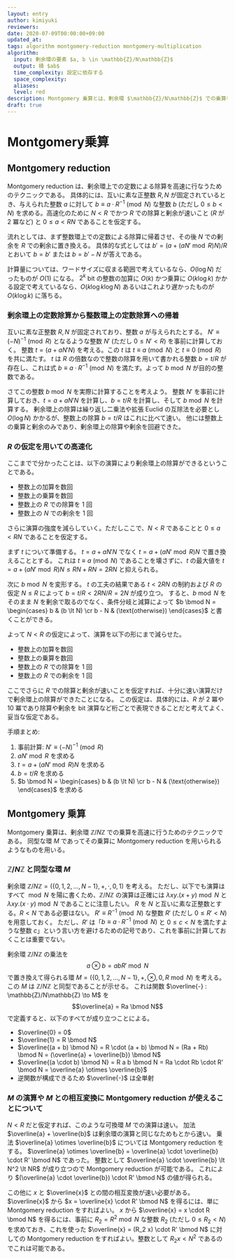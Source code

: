 ```yaml
---
layout: entry
author: kimiyuki
reviewers:
date: 2020-07-09T00:00:00+09:00
updated_at:
tags: algorithm montgomery-reduction montgomery-multiplication
algorithm:
  input: 剰余環の要素 $a, b \in \mathbb{Z}/N\mathbb{Z}$
  output: 積 $ab$
  time_complexity: 設定に依存する
  space_complexity:
  aliases:
  level: red
description: Montgomery 乗算とは、剰余環 $\mathbb{Z}/N\mathbb{Z}$ での乗算を高速に行うアルゴリズムである。
draft: true
---
```


# Montgomery乗算

## Montgomery reduction

Montgomery reduction は、剰余環上での定数による除算を高速に行なうためのテクニックである。
具体的には、互いに素な正整数 $R, N$ が固定されているとき、与えられた整数 $a$ に対して $b \equiv a \cdot R^{-1} \pmod{N}$ な整数 $b$ (ただし $0 \le b \lt N$) を求める。高速化のために $N \lt R$ でかつ $R$ での除算と剰余が速いこと ($R$ が $2$ 冪など) と $0 \le a \lt RN$ であることを仮定する。

流れとしては、まず整数環上での定数による除算に帰着させ、その後 $N$ での剰余を $R$ での剰余に置き換える。
具体的な式としては $b' = (a + (a N' \bmod R) N) / R$ とおいて $b = b'$ または $b = b' - N$ が答えである。

計算量については、ワードサイズに収まる範囲で考えているなら、$O(\log N)$ だったものが $O(1)$ になる。
$2^k$ bit の整数の加算に $O(k)$ かつ乗算に $O(k \log k)$ かかる設定で考えているなら、$O(k \log k \log N)$ あるいはこれより遅かったものが $O(k \log k)$ に落ちる。

### 剰余環上の定数除算から整数環上の定数除算への帰着

互いに素な正整数 $R, N$ が固定されており、整数 $a$ が与えられたとする。
$N' \equiv (-N)^{-1} \pmod{R}$ となるような整数 $N'$ (ただし $0 \le N' \lt R$) を事前に計算しておく。
整数 $t = (a + a N' N)$ を考える。この $t$ は $t \equiv a \pmod{N}$ と $t \equiv 0 \pmod{R}$ を共に満たす。
$t$ は $R$ の倍数なので整数の除算を用いて書かれる整数 $b = t/R$ が存在し、これは式 $b \equiv a \cdot R^{-1} \pmod{N}$ を満たす。よって $b \bmod N$ が目的の整数である。

さてこの整数 $b \bmod N$ を実際に計算することを考えよう。
整数 $N'$ を事前に計算しておき、$t = a + a N' N$ を計算し、$b = t/R$ を計算し、そして $b \bmod N$ を計算する。
剰余環上の除算は繰り返し二乗法や拡張 Euclid の互除法を必要とし $O(\log N)$ かかるが、整数上の除算 $b = t/R$ はこれに比べて速い。
他には整数上の乗算と剰余のみであり、剰余環上の除算や剰余を回避できた。

### $R$ の仮定を用いての高速化

ここまでで分かったことは、以下の演算により剰余環上の除算ができるということである。

-   整数上の加算を数回
-   整数上の乗算を数回
-   整数上の $R$ での除算を $1$ 回
-   整数上の $N$ での剰余を $1$ 回

さらに演算の強度を減らしていく。ただしここで、$N \lt R$ であることと $0 \le a \lt RN$ であることを仮定する。

まず $t$ について準備する。
$t = a + a N' N$ でなく $t = a + (a N' \bmod R) N$ で置き換えることとする。
これは $t \equiv a \pmod{N}$ であることを壊さずに、$t$ の最大値を $t = a + (aN' \bmod R)N \le RN + RN = 2RN$ と抑えられる。

次に $b \bmod N$ を変形する。
$t$ の工夫の結果である $t \lt 2RN$ の制約および $R$ の仮定 $N \le R$ によって $b = t/R \lt 2RN/R = 2N$ が成り立つ。
すると、$b \bmod N$ をそのまま $N$ を剰余で取るのでなく、条件分岐と減算によって $b \bmod N = \begin{cases} b & (b \lt N) \cr b - N & (\text{otherwise}) \end{cases}$ と書くことができる。

よって $N \lt R$ の仮定によって、演算を以下の形にまで減らせた。

-   整数上の加算を数回
-   整数上の乗算を数回
-   整数上の $R$ での除算を $1$ 回
-   整数上の $R$ での剰余を $1$ 回

ここでさらに $R$ での除算と剰余が速いことを仮定すれば、十分に速い演算だけで剰余環上の除算ができたことになる。
この仮定は、具体的には、$R$ が $2$ 冪や $10$ 冪であり除算や剰余を bit 演算など桁ごとで表現できることだと考えてよく、妥当な仮定である。

手順まとめ:

1.  事前計算: $N' \equiv (-N)^{-1} \pmod{R}$
1.  $a N' \bmod R$ を求める
1.  $t = a + (a N' \bmod R) N$ を求める
1.  $b = t/R$ を求める
1.  $b \bmod N = \begin{cases} b & (b \lt N) \cr b - N & (\text{otherwise}) \end{cases}$ を求める

## Montgomery 乗算

Montgomery 乗算は、剰余環 $\mathbb{Z}/N\mathbb{Z}$ での乗算を高速に行うためのテクニックである。
同型な環 $M$ であってその乗算に Montgomery reduction を用いられるようなものを用いる。

### $\mathbb{Z}/N\mathbb{Z}$ と同型な環 $M$

剰余環 $\mathbb{Z}/N\mathbb{Z} = (\lbrace 0, 1, 2, \dots, N - 1 \rbrace, +, \cdot, 0, 1)$ を考える。
ただし、以下でも演算はすべて $\bmod N$ を陽に書くため、$\mathbb{Z}/N\mathbb{Z}$ の演算は正確には $\lambda xy. (x + y) \bmod N$ と $\lambda xy. (x \cdot y) \bmod N$ であることに注意したい。
$R$ を $N$ と互いに素な正整数とする。$R \lt N$ である必要はない。
$R' \equiv R^{-1} \pmod{N}$ な整数 $R'$ (ただし $0 \le R' \lt N$) を用意しておく。
ただし、$R'$ は「$b \equiv a \cdot R^{-1} \pmod{N}$ と $0 \le c \lt N$ を満たすような整数 $c$」という言い方を避けるための記号であり、これを事前に計算しておくことは重要でない。

剰余環 $\mathbb{Z}/N\mathbb{Z}$ の乗法を $$a \otimes b = a b R' \bmod N$$ で置き換えて得られる環 $M = (\lbrace 0, 1, 2, \dots, N - 1 \rbrace, +, \otimes, 0, R \bmod N)$ を考える。
この $M$ は $\mathbb{Z}/N\mathbb{Z}$ と同型であることが示せる。
これは関数 $\overline{-} : \mathbb{Z}/N\mathbb{Z} \to M$ を $$\overline{a} = Ra \bmod N$$ で定義すると、以下のすべてが成り立つことによる。

-   $\overline{0} = 0$
-   $\overline{1} = R \bmod N$
-   $\overline{(a + b) \bmod N} = R \cdot (a + b) \bmod N = (Ra + Rb) \bmod N = (\overline{a} + \overline{b}) \bmod N$
-   $\overline{(a \cdot b) \bmod N} = R a b \bmod N = Ra \cdot Rb \cdot R' \bmod N = \overline{a} \otimes \overline{b}$
-   逆関数が構成できるため $\overline{-}$ は全単射

### $M$ の演算や $M$ との相互変換に Montgomery reduction が使えることについて

$N \lt R$ だと仮定すれば、このような可換環 $M$ での演算は速い。
加法 $\overline{a} + \overline{b}$ は剰余環の演算と同じなためもとから速い。
乗法 $\overline{a} \otimes \overline{b}$ については Montgomery reduction をする。
$\overline{a} \otimes \overline{b} = \overline{a} \cdot \overline{b} \cdot R' \bmod N$ であった。
整数として $\overline{a} \cdot \overline{b} \lt N^2 \lt NR$ が成り立つので Montgomery reduction が可能である。
これにより $(\overline{a} \cdot \overline{b}) \cdot R' \bmod N$ の値が得られる。

この他に $x$ と $\overline{x}$ との間の相互変換が速い必要がある。
$\overline{x}$ から $x = \overline{x} \cdot R' \bmod N$ を得るには、単に Montgomery reduction をすればよい。
$x$ から $\overline{x} = x \cdot R \bmod N$ を得るには、事前に $R_2 = R^2 \bmod N$ な整数 $R_2$ (ただし $0 \le R_2 \lt N$) を求めておき、これを使った $\overline{x} = (R_2 x) \cdot R' \bmod N$ に対しての Montgomery reduction をすればよい。整数として $R_2 x \lt N^2$ であるのでこれは可能である。

